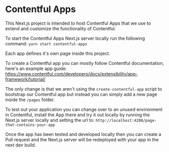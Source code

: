 <!-- gitbook-ignore -->

# Contentful Apps

This Next.js project is intended to host Contentful Apps that we use to extend and customize the functionality of Contentful.

To start the Contentful Apps Next.js server locally run the following command:
`yarn start contentful-apps`

Each app defines it's own page inside this project.

To create a Contentful app you can mostly follow Contentful documentation, here's an example app guide: https://www.contentful.com/developers/docs/extensibility/app-framework/tutorial/

The only change is that we aren't using the `create-contentful-app` script to bootstrap our Contentful app but instead you can simply add a new page inside the `/pages` folder.

To test out your application you can change over to an unused environment in Contentful, install the App there and try it out locally by running the Next.js server locally and setting the url to: `http://localhost:4200/page-that-contains-your-app`

Once the app has been tested and developed locally then you can create a Pull request and the Next.js server will be redeployed with your app in the next dev build.
